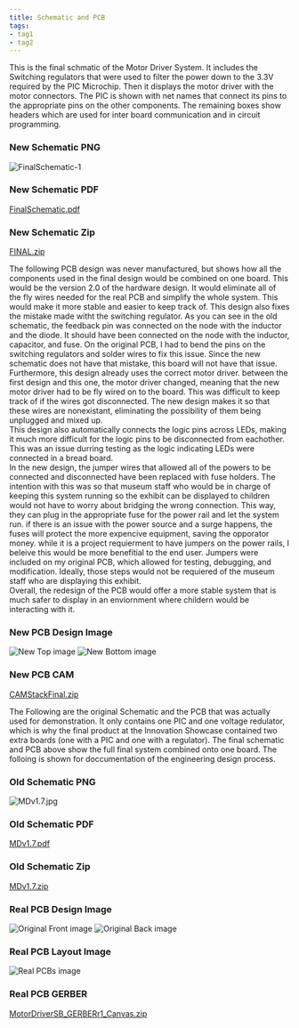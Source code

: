 ```yaml
---
title: Schematic and PCB
tags:
- tag1
- tag2
---
```

This is the final schmatic of the Motor Driver System. It includes the Switching regulators that were used to filter the power down to the 3.3V required by the PIC Microchip. Then it displays the motor driver with the motor connectors. The PIC is shown with net names that connect its pins to the appropriate pins on the other components. The remaining boxes show headers which are used for inter board communication and in circuit programming.

### New Schematic PNG
![FinalSchematic-1](https://github.com/user-attachments/assets/8d3a73e5-e987-4e59-a37d-0ad74ea9bb4b)

### New Schematic PDF
[FinalSchematic.pdf](https://github.com/user-attachments/files/20049355/FinalSchematic.pdf)

### New Schematic Zip
[FINAL.zip](https://github.com/user-attachments/files/20049369/FINAL.zip)

The following PCB design was never manufactured, but shows how all the components used in the final design would be combined on one board. This would be the version 2.0 of the hardware design. It would eliminate all of the fly wires needed for the real PCB and simplify the whole system. This would make it more stable and easier to keep track of. This design also fixes the mistake made witht the switching regulator. As you can see in the old schematic, the feedback pin was connected on the node with the inductor and the diode. It should have been connected on the node with the inductor, capacitor, and fuse. On the original PCB, I had to bend the pins on the switching regulators and solder wires to fix this issue. Since the new schematic does not have that mistake, this board will not have that issue. <br>
Furthermore, this design already uses the correct motor driver. between the first design and this one, the motor driver changed, meaning that the new motor driver had to be fly wired on to the board. This was difficult to keep track of if the wires got disconnected. The new design makes it so that these wires are nonexistant, eliminating the possibility of them being unplugged and mixed up.<br>
This design also automatically connects the logic pins across LEDs, making it much more difficult for the logic pins to be disconnected from eachother. This was an issue durring testing as the logic indicating LEDs were connected in a bread board. <br>
In the new design, the jumper wires that allowed all of the powers to be connected and disconnected have been replaced with fuse holders. The intention with this was so that museum staff who would be in charge of keeping this system running so the exhibit can be displayed to children would not have to worry about bridging the wrong connection. This way, they can plug in the appropriate fuse for the power rail and let the system run. if there is an issue with the power source and a surge happens, the fuses will protect the more expencive equipment, saving the opporator money. while it is a project requierment to have jumpers on the power rails, I beleive this would be more benefitial to the end user. Jumpers were included on my original PCB, which allowed for testing, debugging, and modification. Ideally, those steps would not be requiered of the museum staff who are displaying this exhibit. <br>
Overall, the redesign of the PCB would offer a more stable system that is much safer to display in an enviornment where childern would be interacting with it.<br>

### New PCB Design Image 
![New Top image](https://github.com/user-attachments/assets/bda47107-898e-452d-9d3d-ee4d669cff2f)
![New Bottom image](https://github.com/user-attachments/assets/8694815f-24c9-4057-a13c-be446701deaf)

### New PCB CAM
[CAMStackFinal.zip](https://github.com/user-attachments/files/20049262/CAMStackFinal.zip)

The Following are the original Schematic and the PCB that was actually used for demonstration. It only contains one PIC and one voltage redulator, which is why the final product at the Innovation Showcase contained two extra boards (one with a PIC and one with a regulator). The final schematic and PCB above show the full final system combined onto one board. The folloing is shown for doccumentation of the engineering design process.

### Old Schematic PNG
![MDv1.7.jpg](https://github.com/user-attachments/assets/44ca3e5b-298a-4426-a766-a28635dde562)
### Old Schematic PDF
[MDv1.7.pdf](https://github.com/user-attachments/files/19717740/MDv1.7.pdf)
### Old Schematic Zip
[MDv1.7.zip](https://github.com/user-attachments/files/19717743/MDv1.7.zip)

### Real PCB Design Image
![Original Front image](https://github.com/user-attachments/assets/60ea4961-1853-45a8-ace7-448fb470495a)
![Original Back image](https://github.com/user-attachments/assets/e1c6e2c6-4b32-444e-9ee6-6ab52b15a655)

### Real PCB Layout Image
![Real PCBs image](https://github.com/user-attachments/assets/be7cf89b-1b1d-4566-962a-232a0ff9f0c8)

### Real PCB GERBER
[MotorDriverSB_GERBERr1_Canvas.zip](https://github.com/user-attachments/files/20048074/MotorDriverSB_GERBERr1_Canvas.zip)

